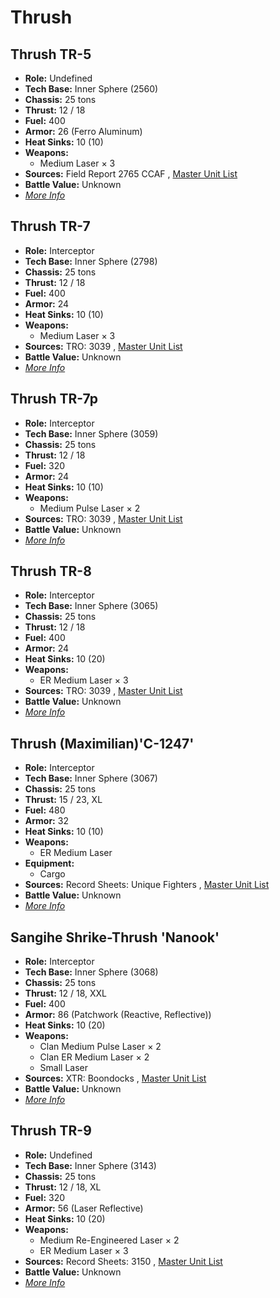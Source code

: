 # Thrush 

## Thrush TR-5 

- **Role:** Undefined 
- **Tech Base:** Inner Sphere (2560) 
- **Chassis:** 25 tons 
- **Thrust:** 12 / 18 
- **Fuel:** 400 
- **Armor:** 26 (Ferro Aluminum) 
- **Heat Sinks:** 10 (10) 
- **Weapons:** 
  - Medium Laser × 3 
- **Sources:** Field Report 2765 CCAF , [Master Unit List](http://masterunitlist.info/Unit/Details/5227) 
- **Battle Value:** Unknown 
- [*More Info*](thrush/thrush_tr-5.md) 

## Thrush TR-7 

- **Role:** Interceptor 
- **Tech Base:** Inner Sphere (2798) 
- **Chassis:** 25 tons 
- **Thrust:** 12 / 18 
- **Fuel:** 400 
- **Armor:** 24 
- **Heat Sinks:** 10 (10) 
- **Weapons:** 
  - Medium Laser × 3 
- **Sources:** TRO: 3039 , [Master Unit List](http://masterunitlist.info/Unit/Details/3201) 
- **Battle Value:** Unknown 
- [*More Info*](thrush/thrush_tr-7.md) 

## Thrush TR-7p 

- **Role:** Interceptor 
- **Tech Base:** Inner Sphere (3059) 
- **Chassis:** 25 tons 
- **Thrust:** 12 / 18 
- **Fuel:** 320 
- **Armor:** 24 
- **Heat Sinks:** 10 (10) 
- **Weapons:** 
  - Medium Pulse Laser × 2 
- **Sources:** TRO: 3039 , [Master Unit List](http://masterunitlist.info/Unit/Details/3202) 
- **Battle Value:** Unknown 
- [*More Info*](thrush/thrush_tr-7p.md) 

## Thrush TR-8 

- **Role:** Interceptor 
- **Tech Base:** Inner Sphere (3065) 
- **Chassis:** 25 tons 
- **Thrust:** 12 / 18 
- **Fuel:** 400 
- **Armor:** 24 
- **Heat Sinks:** 10 (20) 
- **Weapons:** 
  - ER Medium Laser × 3 
- **Sources:** TRO: 3039 , [Master Unit List](http://masterunitlist.info/Unit/Details/3203) 
- **Battle Value:** Unknown 
- [*More Info*](thrush/thrush_tr-8.md) 

## Thrush (Maximilian)'C-1247' 

- **Role:** Interceptor 
- **Tech Base:** Inner Sphere (3067) 
- **Chassis:** 25 tons 
- **Thrust:** 15 / 23, XL 
- **Fuel:** 480 
- **Armor:** 32 
- **Heat Sinks:** 10 (10) 
- **Weapons:** 
  - ER Medium Laser 
- **Equipment:** 
  - Cargo 
- **Sources:** Record Sheets: Unique Fighters , [Master Unit List](http://masterunitlist.info/Unit/Details/3200) 
- **Battle Value:** Unknown 
- [*More Info*](thrush/thrush_maximilianc-1247.md) 

## Sangihe Shrike-Thrush 'Nanook' 

- **Role:** Interceptor 
- **Tech Base:** Inner Sphere (3068) 
- **Chassis:** 25 tons 
- **Thrust:** 12 / 18, XXL 
- **Fuel:** 400 
- **Armor:** 86 (Patchwork (Reactive, Reflective)) 
- **Heat Sinks:** 10 (20) 
- **Weapons:** 
  - Clan Medium Pulse Laser × 2 
  - Clan ER Medium Laser × 2 
  - Small Laser 
- **Sources:** XTR: Boondocks , [Master Unit List](http://masterunitlist.info/Unit/Details/2794) 
- **Battle Value:** Unknown 
- [*More Info*](thrush/sangihe_shrike-thrush_nanook.md) 

## Thrush TR-9 

- **Role:** Undefined 
- **Tech Base:** Inner Sphere (3143) 
- **Chassis:** 25 tons 
- **Thrust:** 12 / 18, XL 
- **Fuel:** 320 
- **Armor:** 56 (Laser Reflective) 
- **Heat Sinks:** 10 (20) 
- **Weapons:** 
  - Medium Re-Engineered Laser × 2 
  - ER Medium Laser × 3 
- **Sources:** Record Sheets: 3150 , [Master Unit List](http://masterunitlist.info/Unit/Details/8015) 
- **Battle Value:** Unknown 
- [*More Info*](thrush/thrush_tr-9.md) 

